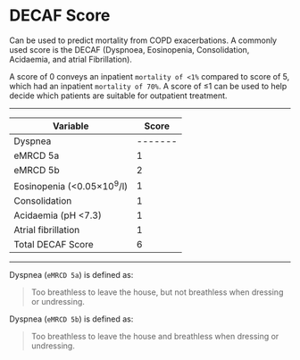 # DECAF Score

Can be used to predict mortality from COPD exacerbations. A commonly used score is the DECAF (Dyspnoea, Eosinopenia, Consolidation, Acidaemia, and atrial Fibrillation).

A score of 0 conveys an inpatient `mortality of <1%` compared to score of 5, which had an inpatient `mortality of 70%`. A score of ≤1 can be used to help decide which patients are suitable for outpatient treatment.

---

| Variable                              | Score   |
| ------------------------------------- | ------- |
| Dyspnea                               | ------- |
| eMRCD 5a                              | 1       |
| eMRCD 5b                              | 2       |
| Eosinopenia (<0.05×10<sup>9</sup>/​l) | 1       |
| Consolidation                         | 1       |
| Acidaemia (pH <7.3)                   | 1       |
| Atrial fibrillation                   | 1       |
| Total DECAF Score                     | 6       |

---

Dyspnea (`eMRCD 5a`) is defined as:

> Too breathless to leave the house, but not breathless when dressing or undressing.

Dyspnea (`eMRCD 5b`) is defined as:

> Too breathless to leave the house and breathless when dressing or undressing.
